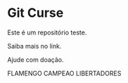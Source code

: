 # Git Curse

Este é um repositório teste.

Saiba mais no link.

Ajude com doação.

FLAMENGO CAMPEAO LIBERTADORES
